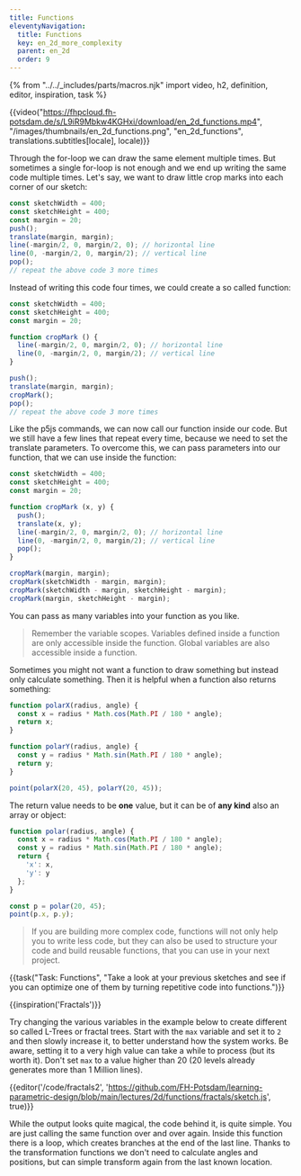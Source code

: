 ```yaml
---
title: Functions
eleventyNavigation:
  title: Functions
  key: en_2d_more_complexity
  parent: en_2d
  order: 9
---
```


{% from "../../_includes/parts/macros.njk" import video, h2, definition, editor, inspiration, task %}

{{video("https://fhpcloud.fh-potsdam.de/s/L9iR9Mbkw4KGHxi/download/en_2d_functions.mp4", "/images/thumbnails/en_2d_functions.png", "en_2d_functions", translations.subtitles[locale], locale)}}
<!--
de: https://fhpcloud.fh-potsdam.de/s/J7pfTLNaNKxDW89
en: https://fhpcloud.fh-potsdam.de/s/L9iR9Mbkw4KGHxi
-->

Through the for-loop we can draw the same element multiple times. But sometimes a single for-loop is not enough and we end up writing the same code multiple times. Let's say, we want to draw little crop marks into each corner of our sketch:

```js
const sketchWidth = 400;
const sketchHeight = 400;
const margin = 20;
push();
translate(margin, margin);
line(-margin/2, 0, margin/2, 0); // horizontal line
line(0, -margin/2, 0, margin/2); // vertical line
pop();
// repeat the above code 3 more times
```

Instead of writing this code four times, we could create a so called function:

```js
const sketchWidth = 400;
const sketchHeight = 400;
const margin = 20;

function cropMark () {
  line(-margin/2, 0, margin/2, 0); // horizontal line
  line(0, -margin/2, 0, margin/2); // vertical line
}

push();
translate(margin, margin);
cropMark();
pop();
// repeat the above code 3 more times
```

Like the p5js commands, we can now call our function inside our code. But we still have a few lines that repeat every time, because we need to set the translate parameters. To overcome this, we can pass parameters into our function, that we can use inside the function:

```js
const sketchWidth = 400;
const sketchHeight = 400;
const margin = 20;

function cropMark (x, y) {
  push();
  translate(x, y);
  line(-margin/2, 0, margin/2, 0); // horizontal line
  line(0, -margin/2, 0, margin/2); // vertical line
  pop();
}

cropMark(margin, margin);
cropMark(sketchWidth - margin, margin);
cropMark(sketchWidth - margin, sketchHeight - margin);
cropMark(margin, sketchHeight - margin);
```

You can pass as many variables into your function as you like.

> Remember the variable scopes. Variables defined inside a function are only accessible inside the function. Global variables are also accessible inside a function.

Sometimes you might not want a function to draw something but instead only calculate something. Then it is helpful when a function also returns something:

```js
function polarX(radius, angle) {
  const x = radius * Math.cos(Math.PI / 180 * angle);
  return x;
}

function polarY(radius, angle) {
  const y = radius * Math.sin(Math.PI / 180 * angle);
  return y;
}

point(polarX(20, 45), polarY(20, 45));
```

The return value needs to be **one** value, but it can be of **any kind** also an array or object:

```js
function polar(radius, angle) {
  const x = radius * Math.cos(Math.PI / 180 * angle);
  const y = radius * Math.sin(Math.PI / 180 * angle);
  return {
    'x': x,
    'y': y
  };
}

const p = polar(20, 45);
point(p.x, p.y);
```

> If you are building more complex code, functions will not only help you to write less code, but they can also be used to structure your code and build reusable functions, that you can use in your next project.

{{task("Task: Functions", "Take a look at your previous sketches and see if you can optimize one of them by turning repetitive code into functions.")}}

{{inspiration('Fractals')}}

Try changing the various variables in the example below to create different so called L-Trees or fractal trees. Start with the `max` variable and set it to `2` and then slowly increase it, to better understand how the system works. Be aware, setting it to a very high value can take a while to process (but its worth it). Don't set `max` to a value higher than 20 (20 levels already generates more than 1 Million lines).

{{editor('/code/fractals2', 'https://github.com/FH-Potsdam/learning-parametric-design/blob/main/lectures/2d/functions/fractals/sketch.js', true)}}

While the output looks quite magical, the code behind it, is quite simple. You are just calling the same function over and over again. Inside this function there is a loop, which creates branches at the end of the last line. Thanks to the transformation functions we don't need to calculate angles and positions, but can simple transform again from the last known location.